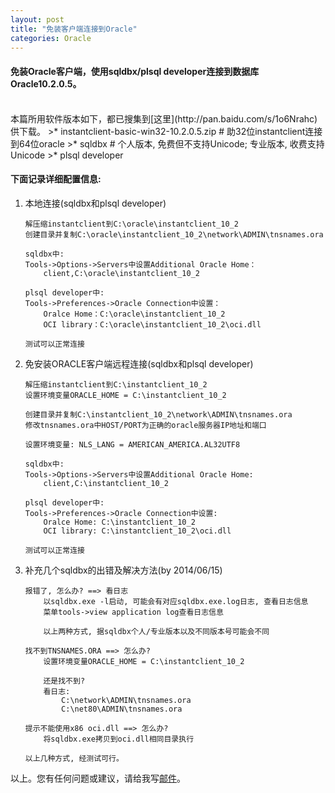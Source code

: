 ```yaml
---
layout: post
title: "免装客户端连接到Oracle"
categories: Oracle
---
```

#### 免装Oracle客户端，使用sqldbx/plsql developer连接到数据库Oracle10.2.0.5。
<br />
本篇所用软件版本如下，都已搜集到[这里](http://pan.baidu.com/s/1o6Nrahc)供下载。
>* instantclient-basic-win32-10.2.0.5.zip # 助32位instantclient连接到64位oracle
>* sqldbx # 个人版本, 免费但不支持Unicode; 专业版本, 收费支持Unicode
>* plsql developer

#### 下面记录详细配置信息: <p>
1.  本地连接(sqldbx和plsql developer)

		解压缩instantclient到C:\oracle\instantclient_10_2
		创建目录并复制C:\oracle\instantclient_10_2\network\ADMIN\tnsnames.ora

		sqldbx中:
		Tools->Options->Servers中设置Additional Oracle Home：
			client,C:\oracle\instantclient_10_2

		plsql developer中:
		Tools->Preferences->Oracle Connection中设置：
			Oralce Home：C:\oracle\instantclient_10_2
			OCI library：C:\oracle\instantclient_10_2\oci.dll

		测试可以正常连接
2.  免安装ORACLE客户端远程连接(sqldbx和plsql developer)

		解压缩instantclient到C:\instantclient_10_2
		设置环境变量ORACLE_HOME = C:\instantclient_10_2

		创建目录并复制C:\instantclient_10_2\network\ADMIN\tnsnames.ora
		修改tnsnames.ora中HOST/PORT为正确的oracle服务器IP地址和端口

		设置环境变量: NLS_LANG = AMERICAN_AMERICA.AL32UTF8

		sqldbx中:
		Tools->Options->Servers中设置Additional Oracle Home:
			client,C:\instantclient_10_2

		plsql developer中:
		Tools->Preferences->Oracle Connection中设置:
			Oralce Home: C:\instantclient_10_2
			OCI library: C:\instantclient_10_2\oci.dll

		测试可以正常连接
3.  补充几个sqldbx的出错及解决方法(by 2014/06/15)

		报错了, 怎么办? ==> 看日志
			以sqldbx.exe -l启动, 可能会有对应sqldbx.exe.log日志, 查看日志信息
			菜单tools->view application log查看日志信息

			以上两种方式, 据sqldbx个人/专业版本以及不同版本号可能会不同

		找不到TNSNAMES.ORA ==> 怎么办?
			设置环境变量ORACLE_HOME = C:\instantclient_10_2

			还是找不到?
			看日志:
				C:\network\ADMIN\tnsnames.ora
				C:\net80\ADMIN\tnsnames.ora

		提示不能使用x86 oci.dll ==> 怎么办?
			将sqldbx.exe拷贝到oci.dll相同目录执行

		以上几种方式, 经测试可行。

以上。您有任何问题或建议，请给我写[邮件](mailto:yinwer81@gmail.com)。
